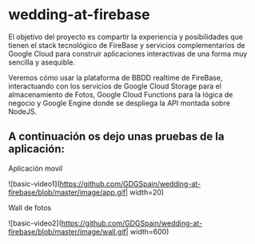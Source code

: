 # wedding-at-firebase

El objetivo del proyecto es compartir la experiencia y posibilidades que tienen el stack tecnológico de FireBase y servicios complementarios de Google Cloud para construir aplicaciones interactivas de una forma muy sencilla y asequible.

Veremos cómo usar la plataforma de BBDD realtime de FireBase, interactuando con los servicios de Google Cloud Storage para el almacenamiento de Fotos, Google Cloud Functions para la lógica de negocio y Google Engine donde se despliega la API montada sobre NodeJS.


## A continuación os dejo unas pruebas de la aplicación:

Aplicación movil

![basic-video1](https://github.com/GDGSpain/wedding-at-firebase/blob/master/image/app.gif| width=20)


Wall de fotos

![basic-video2](https://github.com/GDGSpain/wedding-at-firebase/blob/master/image/wall.gif| width=600)
